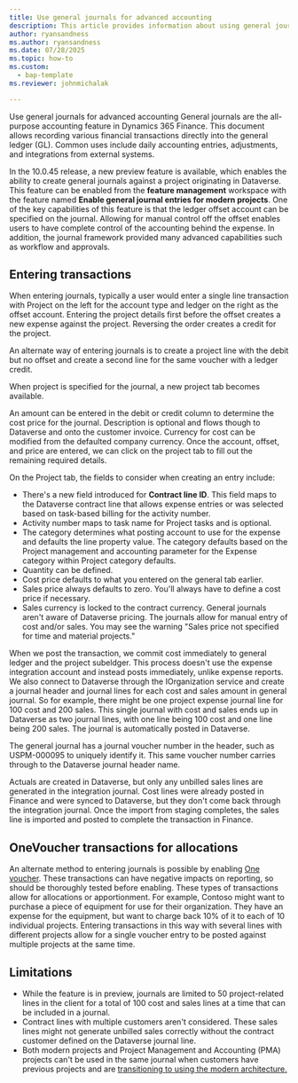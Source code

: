 ```yaml
---
title: Use general journals for advanced accounting
description: This article provides information about using general journals
author: ryansandness
ms.author: ryansandness
ms.date: 07/28/2025
ms.topic: how-to
ms.custom: 
  - bap-template
ms.reviewer: johnmichalak

---
```

Use general journals for advanced accounting
General journals are the all-purpose accounting feature in Dynamics 365 Finance. This document allows recording various financial transactions directly into the general ledger (GL). Common uses include daily accounting entries, adjustments, and integrations from external systems.

In the 10.0.45 release, a new preview feature is available, which enables the ability to create general journals against a project originating in Dataverse. This feature can be enabled from the **feature management** workspace with the feature named **Enable general journal entries for modern projects**.
One of the key capabilities of this feature is that the ledger offset account can be specified on the journal. Allowing for manual control off the offset enables users to have complete control of the accounting behind the expense. In addition, the journal framework provided many advanced capabilities such as workflow and approvals.

## Entering transactions

When entering journals, typically a user would enter a single line transaction with Project on the left for the account type and ledger on the right as the offset account. Entering the project details first before the offset creates a new expense against the project. Reversing the order creates a credit for the project.

An alternate way of entering journals is to create a project line with the debit but no offset and create a second line for the same voucher with a ledger credit.

When project is specified for the journal, a new project tab becomes available.

An amount can be entered in the debit or credit column to determine the cost price for the journal. Description is optional and flows though to Dataverse and onto the customer invoice. Currency for cost can be modified from the defaulted company currency. Once the account,  offset, and price are entered, we can click on the project tab to fill out the remaining required details.

On the Project tab, the fields to consider when creating an entry include:

- There's a new field introduced for **Contract line ID**. This field maps to the Dataverse contract line that allows expense entries or was selected based on task-based billing for the activity number.
- Activity number maps to task name for Project tasks and is optional.
- The category determines what posting account to use for the expense and defaults the line property value. The category defaults based on the Project management and accounting parameter for the Expense category within Project category defaults.
- Quantity can be defined.
- Cost price defaults to what you entered on the general tab earlier.
- Sales price always defaults to zero. You'll always have to define a cost price if necessary.
- Sales currency is locked to the contract currency.
General journals aren't aware of Dataverse pricing. The journals allow for manual entry of cost and/or sales. You may see the warning "Sales price not specified for time and material projects."

When we post the transaction, we commit cost immediately to general ledger and the project subeldger. This process doesn't use the expense integration account and instead posts immediately, unlike expense reports. We also connect to Dataverse through the IOrganization service and create a journal header and journal lines for each cost and sales amount in general journal. So for example, there might be one project expense journal line for 100 cost and 200 sales. This single journal with cost and sales ends up in Dataverse as two journal lines, with one line being 100 cost and one line being 200 sales. The journal is automatically posted in Dataverse.

The general journal has a journal voucher number in the header, such as USPM-000095 to uniquely identify it. This same voucher number carries through to the Dataverse journal header name.

Actuals are created in Dataverse, but only any unbilled sales lines are generated in the integration journal. Cost lines were already posted in Finance and were synced to Dataverse, but they don't come back through the integration journal. Once the import from staging completes, the sales line is imported and posted to complete the transaction in Finance.

## OneVoucher transactions for allocations

An alternate method to entering journals is possible by enabling [One voucher](https://learn.microsoft.com/en-us/dynamics365/finance/general-ledger/one-voucher). These transactions can have negative impacts on reporting, so should be thoroughly tested before enabling. These types of transactions allow for allocations or apportionment. For example, Contoso might want to purchase a piece of equipment for use for their organization. They have an expense for the equipment, but want to charge back 10% of it to each of 10 individual projects. Entering transactions in this way with several lines with different projects allow for a single voucher entry to be posted against multiple projects at the same time.

## Limitations

- While the feature is in preview, journals are limited to 50 project-related lines in the client for a total of 100 cost and sales lines at a time that can be included in a journal.
- Contract lines with multiple customers aren't considered. These sales lines might not generate unbilled sales correctly without the contract customer defined on the Dataverse journal line.
- Both modern projects and Project Management and Accounting (PMA) projects can't be used in the same journal when customers have previous projects and are [transitioning to using the modern architecture.](https://learn.microsoft.com/en-us/dynamics365/project-operations/prod-pma/move-to-modern-architecture)
